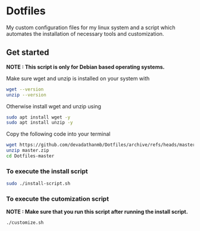 # Dotfiles

My custom configuration files for my linux system and a script which automates the installation of necessary tools and customization.

## Get started

**NOTE : This script is only for Debian based operating systems.**  

Make sure wget and unzip is installed on your system with

```bash
wget --version
unzip --version
```
Otherwise install wget and unzip using

```bash
sudo apt install wget -y
sudo apt install unzip -y
```

Copy the following code into your terminal

```bash
wget https://github.com/devadathanmb/Dotfiles/archive/refs/heads/master.zip
unzip master.zip
cd Dotfiles-master
```

### To execute the install script

```bash
sudo ./install-script.sh
```

### To execute the cutomization script

**NOTE : Make sure that you run this script after running the install script.**

```bash
./customize.sh
```
